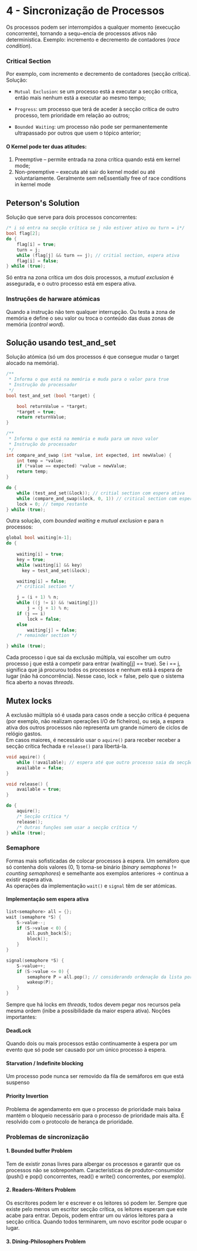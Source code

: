 # 4 - Sincronização de Processos

Os processos podem ser interrompidos a qualquer momento (execução concorrente), tornando a sequ~encia de processos ativos não deterministica. Exemplo: incremento e decremento de contadores (*race condition*).

### Critical Section

Por exemplo, com incremento e decremento de contadores (secção crítica). Solução: <br>

- `Mutual Exclusion`: se um processo está a executar a secção crítica, então mais nenhum está a executar ao mesmo tempo;

- `Progress`: um processo que terá de aceder à secção crítica de outro processo, tem prioridade em relação ao outros;

- `Bounded Waiting`: um processo não pode ser permanentemente ultrapassado por outros que usem o tópico anterior;

#### O Kernel pode ter duas atitudes: 

1. Preemptive – permite entrada na zona crítica quando está em kernel mode;
2. Non-preemptive – executa até sair do kernel model ou até voluntariamente. Geralmente sem neEssentially free of race conditions in kernel mode

## Peterson's Solution

Solução que serve para dois processos concorrentes:

```c++
/* i só entra na secção crítica se j não estiver ativo ou turn = i*/
bool flag[2];
do {
    flag[i] = true;
    turn = j;
    while (flag[j] && turn == j); // critial section, espera ativa
    flag[i] = false;
} while (true);
```

Só entra na zona crítica um dos dois processos, a *mutual exclusion* é assegurada, e o outro processo está em espera ativa.

### Instruções de harware atómicas

Quando a instrução não tem qualquer interrupção. Ou testa a zona de memória e define o seu valor ou troca o conteúdo das duas zonas de memória (*control word*).

## Solução usando test_and_set

Solução atómica (só um dos processos é que consegue mudar o target alocado na memória).

```c++
/**
 * Informa o que está na memória e muda para o valor para true
 * Instrução do processador
 */
bool test_and_set (bool *target) {

    bool returnValue = *target;
    *target = true;
    return returnValue;
}

/**
 * Informa o que está na memória e muda para um novo valor
 * Instrução do processador
 */
int compare_and_swap (int *value, int expected, int newValue) {
    int temp = *value;
    if (*value == expected) *value = newValue;
    return temp;
}

do {
    while (test_and_set(&lock)); // critial section com espera ativa
    while (compare_and_swap(&lock, 0, 1)) // critical section com espera ativa
    lock = 0; // tempo restante
} while (true);
```

Outra solução, com *bounded waiting* e *mutual exclusion* e para n processos:

```c++
global bool waiting[n-1];
do {
    
    waiting[i] = true;
    key = true;
    while (waiting[i] && key) 
      key = test_and_set(&lock);

    waiting[i] = false; 
    /* critical section */ 

    j = (i + 1) % n; 
    while ((j != i) && !waiting[j]) 
        j = (j + 1) % n; 
    if (j == i) 
        lock = false; 
    else 
        waiting[j] = false; 
    /* remainder section */ 

} while (true);
```

Cada processo i que sai da exclusão múltipla, vai escolher um outro processo j que está a competir para entrar (waiting[j] == true). Se i == j, significa que já procurou todos os processos e nenhum está à espera de lugar (não há concorrência). Nesse caso, lock = false, pelo que o sistema fica aberto a novas *threads*.

## Mutex locks

A exclusão múltipla só é usada para casos onde a secção crítica é pequena (por exemplo, não realizam operações I/O de ficheiros), ou seja, a espera ativa dos outros processos não representa um grande número de ciclos de relógio gastos. <br>
Em casos maiores, é necessário usar o `aquire()` para receber receber a secção crítica fechada e `release()` para libertá-la.

```c++
void aquire() {
    while (!available); // espera até que outro processo saia da secção crítica
    available = false;
}

void release() {
    available = true;
}

do {
    aquire();
    /* Secção crítica */
    release();
    /* Outras funções sem usar a secção crítica */
} while (true);
```

### Semaphore

Formas mais sofisticadas de colocar processos à espera. Um semáforo que só contenha dois valores (0, 1) torna-se binário (*binary semaphores* != *counting semaphores*) e semelhante aos exemplos anteriores -> continua a existir espera ativa. <br>
As operações da implementação `wait()` e `signal` têm de ser atómicas.

#### Implementação sem espera ativa

```c++
list<semaphore> all = {};
wait (semaphore *S) {
    S->value--;
    if (S->value < 0) {
        all.push_back(S);
        block();
    }
}

signal(semaphore *S) {
    S->value++;
    if (S->value <= 0) {
        semaphore P = all.pop(); // considerando ordenação da lista por prioridade
        wakeup(P);
    }
}
```

Sempre que há locks em *threads*, todos devem pegar nos recursos pela mesma ordem (inibe a possibilidade da maior espera ativa). Noções importantes:

#### DeadLock

Quando dois ou mais processos estão continuamente à espera por um evento que só pode ser causado por um único processo à espera.

#### Starvation / Indefinite blocking

Um processo pode nunca ser removido da fila de semáforos em que está suspenso

#### Priority Invertion

Problema de agendamento em que o processo de prioridade mais baixa mantém o bloqueio necessário para o processo de prioridade mais alta. É resolvido com o protocolo de herança de prioridade.

### Problemas de sincronização

#### 1. Bounded buffer Problem

Tem de existir zonas livres para albergar os processos e garantir que os processos não se sobreponham. Características de produtor-consumidor (push() e pop() concorrentes, read() e write() concorrentes, por exemplo).

#### 2. Readers-Writers Problem

Os escritores podem ler e escrever e os leitores só podem ler. Sempre que existe pelo menos um escritor secção crítica, os leitores esperam que este acabe para entrar. Depois, podem entrar um ou vários leitores para a secção crítica. Quando todos terminarem, um novo escritor pode ocupar o lugar.

#### 3. Dining-Philosophers Problem

